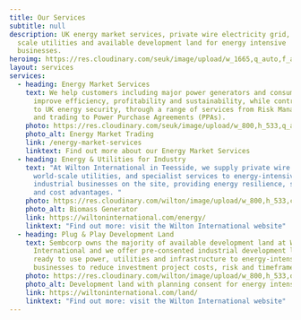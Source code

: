 ```yaml
---
title: Our Services
subtitle: null
description: UK energy market services, private wire electricity grid, world
  scale utilities and available development land for energy intensive
  businesses.
heroimg: https://res.cloudinary.com/seuk/image/upload/w_1665,q_auto,f_auto/v1602590311/sustainability_3.jpg #https://res.cloudinary.com/seuk/image/upload/services-by-sembcorp-energy-uk.jpg
layout: services
services:
  - heading: Energy Market Services
    text: We help customers including major power generators and consumers to
      improve efficiency, profitability and sustainability, while contributing
      to UK energy security, through a range of services from Risk Management
      and trading to Power Purchase Agreements (PPAs).
    photo: https://res.cloudinary.com/seuk/image/upload/w_800,h_533,q_auto,f_auto/v1599657089/Battery_2.jpg
    photo_alt: Energy Market Trading
    link: /energy-market-services
    linktext: Find out more about our Energy Market Services
  - heading: Energy & Utilities for Industry
    text: "At Wilton International in Teesside, we supply private wire electricity,
      world-scale utilities, and specialist services to energy-intensive
      industrial businesses on the site, providing energy resilience, security
      and cost advantages. "
    photo: https://res.cloudinary.com/wilton/image/upload/w_800,h_533,c_fill,q_auto,f_auto/v1563307901/plugandplayenergycr.png
    photo_alt: Biomass Generator
    link: https://wiltoninternational.com/energy/
    linktext: "Find out more: visit the Wilton International website"
  - heading: Plug & Play Development Land
    text: Sembcorp owns the majority of available development land at Wilton
      International and we offer pre-consented industrial development land with
      ready to use power, utilities and infrastructure to energy-intensive
      businesses to reduce investment project costs, risk and timeframes.
    photo: https://res.cloudinary.com/wilton/image/upload/w_800,h_533,q_auto,f_auto/v1563307698/developmentland.png
    photo_alt: Development land with planning consent for energy intensive activity
    link: https://wiltoninternational.com/land/
    linktext: "Find out more: visit the Wilton International website"
---
```


